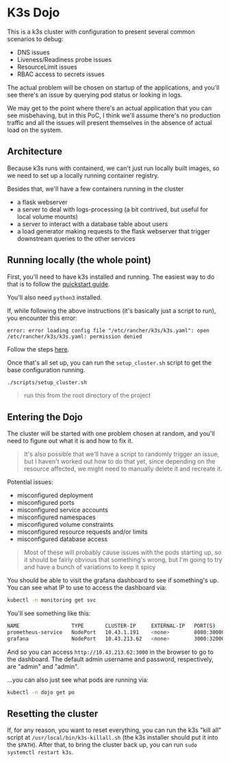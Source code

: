 # K3s Dojo

This is a k3s cluster with configuration to present several common scenarios to debug:

- DNS issues
- Liveness/Readiness probe issues
- ResourceLimit issues
- RBAC access to secrets issues

The actual problem will be chosen on startup of the applications, and you'll see there's an issue by querying pod status or looking in logs.

We may get to the point where there's an actual application that you can see misbehaving, but in this PoC, I think we'll assume there's no production traffic and all the issues will present themselves in the absence of actual load on the system.

## Architecture

Because k3s runs with containerd, we can't just run locally built images, so we need to set up a locally running container registry.

Besides that, we'll have a few containers running in the cluster

- a flask webserver
- a server to deal with logs-processing (a bit contrived, but useful for local volume mounts)
- a server to interact with a database table about users
- a load generator making requests to the flask webserver that trigger downstream queries to the other services

## Running locally (the whole point)

First, you'll need to have k3s installed and running. The easiest way to do that is to follow the [quickstart guide](https://docs.k3s.io/quick-start).

You'll also need `python3` installed.

If, while following the above instructions (it's basically just a script to run), you encounter this error:

```
error: error loading config file "/etc/rancher/k3s/k3s.yaml": open /etc/rancher/k3s/k3s.yaml: permission denied
```

Follow the steps [here](https://devops.stackexchange.com/a/16044).

Once that's all set up, you can run the `setup_cluster.sh` script to get the base configuration running.

```sh
./scripts/setup_cluster.sh
```

> run this from the root directory of the project

## Entering the Dojo

The cluster will be started with one problem chosen at random, and you'll need to figure out what it is and how to fix it.

> It's also possible that we'll have a script to randomly trigger an issue, but I haven't worked out how to do that yet, since depending on the resource affected, we might need to manually delete it and recreate it.

Potential issues:

- misconfigured deployment
- misconfigured ports
- misconfigured service accounts
- misconfigured namespaces
- misconfigured volume constraints
- misconfigured resource requests and/or limits
- misconfigured database access

> Most of these will probably cause issues with the pods starting up, so it should be fairly obvious that something's wrong, but I'm going to try and have a bunch of variations to keep it spicy

You should be able to visit the grafana dashboard to see if something's up. You can see what IP to use to access the dashboard via:

```sh
kubectl -n monitoring get svc
```

You'll see something like this:

```sh
NAME                 TYPE       CLUSTER-IP     EXTERNAL-IP   PORT(S)          AGE
prometheus-service   NodePort   10.43.1.191    <none>        8080:30000/TCP   6m47s
grafana              NodePort   10.43.213.62   <none>        3000:32000/TCP   6m47s
```

And so you can access `http://10.43.213.62:3000` in the browser to go to the dashboard. The default admin username and password, respectively, are "admin" and "admin".

...you can also just see what pods are running via:

```sh
kubectl -n dojo get po
```

## Resetting the cluster

If, for any reason, you want to reset everything, you can run the k3s "kill all" script at `/usr/local/bin/k3s-killall.sh` (the k3s installer should put it into the `$PATH`). After that, to bring the cluster back up, you can run `sudo systemctl restart k3s`.